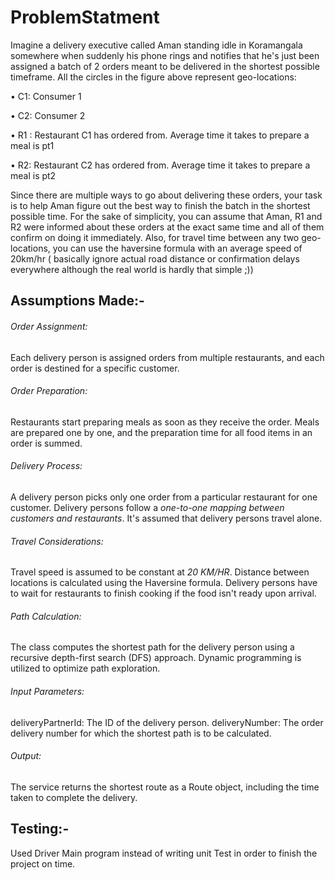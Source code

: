 # ProblemStatment

Imagine a delivery executive called Aman standing idle in Koramangala somewhere when suddenly his phone rings and notifies that he's just been assigned a batch of 2 orders meant to be delivered in the shortest possible timeframe.
All the circles in the figure above represent geo-locations:

• C1: Consumer 1

• C2: Consumer 2

• R1 : Restaurant C1 has ordered from. Average time it takes to prepare a meal is pt1

• R2: Restaurant C2 has ordered from. Average time it takes to prepare a meal is pt2

Since there are multiple ways to go about delivering these orders, your task is to help Aman figure out the best way to finish the batch in the shortest possible time.
For the sake of simplicity, you can assume that Aman, R1 and R2 were informed about these orders at the exact same time and all of them confirm on doing it immediately.
Also, for travel time between any two geo-locations, you can use the haversine formula with an average speed of 20km/hr 
( basically ignore actual road distance or confirmation delays everywhere although the real world is hardly that simple ;))

## Assumptions Made:-

###### Order Assignment: 
Each delivery person is assigned orders from multiple restaurants, and each order is destined for a specific customer.

###### Order Preparation:

Restaurants start preparing meals as soon as they receive the order. Meals are prepared one by one, and the preparation time for all food items in an order is summed.

###### Delivery Process:

A delivery person picks only one order from a particular restaurant for one customer.
Delivery persons follow a _one-to-one mapping between customers and restaurants_.
It's assumed that delivery persons travel alone.

###### Travel Considerations:

Travel speed is assumed to be constant at _20 KM/HR_.
Distance between locations is calculated using the Haversine formula.
Delivery persons have to wait for restaurants to finish cooking if the food isn't ready upon arrival.

###### Path Calculation:

The class computes the shortest path for the delivery person using a recursive depth-first search (DFS) approach.
Dynamic programming is utilized to optimize path exploration.

###### Input Parameters:

deliveryPartnerId: The ID of the delivery person.
deliveryNumber: The order delivery number for which the shortest path is to be calculated.

###### Output:

The service returns the shortest route as a Route object, including the time taken to complete the delivery.

## Testing:-

Used Driver Main program instead of writing unit Test in order to finish the project on time.


